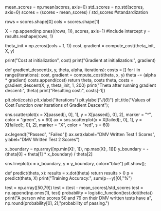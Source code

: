 

mean_scores = np.mean(scores, axis=0)
std_scores = np.std(scores, axis=0)
scores = (scores - mean_scores) / std_scores #standardization

rows = scores.shape[0]
cols = scores.shape[1]

X = np.append(np.ones((rows, 1)), scores, axis=1) #include intercept
y = results.reshape(rows, 1)

theta_init = np.zeros((cols + 1, 1))
cost, gradient = compute_cost(theta_init, X, y)

print("Cost at initialization", cost)
print("Gradient at initialization:", gradient)



def gradient_descent(x, y, theta, alpha, iterations):
    costs = []
    for i in range(iterations):
        cost, gradient = compute_cost(theta, x, y)
        theta -= (alpha * gradient)
        costs.append(cost)
    return theta, costs
theta, costs = gradient_descent(X, y, theta_init, 1, 200)
print("Theta after running gradient descent:", theta)
print("Resulting cost:", costs[-1])


plt.plot(costs)
plt.xlabel("Iterations")
plt.ylabel("$J(\Theta)$")
plt.title("Values of Cost Function over iterations of Gradient Descent");

sns.scatterplot(x = X[passed[:, 0], 1],
                y = X[passed[:, 0], 2],
                marker = "^",
                color = "green",
                s = 60)
ax = sns.scatterplot(x = X[failed[:, 0], 1],
                    y = X[failed[:, 0], 2],
                    marker = "X",
                    color = "red",
                    s = 60)

ax.legend(["Passed", "Failed"])
ax.set(xlabel="DMV Written Test 1 Scores", ylabel="DMV Written Test 2 Scores")

x_boundary = np.array([np.min(X[:, 1]), np.max(X[:, 1])])
y_boundary = -(theta[0] + theta[1] * x_boundary) / theta[2]

sns.lineplot(x = x_boundary, y = y_boundary, color="blue")
plt.show();


def predict(theta, x):
    results = x.dot(theta)
    return results > 0
p = predict(theta, X)
print("Training Accuracy:", sum(p==y)[0],"%")

test = np.array([50,79])
test = (test - mean_scores)/std_scores
test = np.append(np.ones(1), test)
probability = logistic_function(test.dot(theta))
print("A person who scores 50 and 79 on their DMV written tests have a",
      np.round(probability[0], 2),"probability of passing.")
